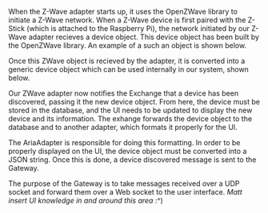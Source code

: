 When the Z-Wave adapter starts up, it uses the OpenZWave library to initiate a Z-Wave network. When 
a Z-Wave device is first paired with the Z-Stick (which is attached to the Raspberry Pi), the network
initiated by our Z-Wave adapter recieves a device object. This device object has been built by the 
OpenZWave library. An example of a such an object is shown below.

Once this ZWave object is recieved by the adapter, it is converted into a generic device object which
can be used internally in our system, shown below. 

Our ZWave adapter now notifies the Exchange that a device has been discovered, passing it the new
device object. From here, the device must be stored in the database, and the UI needs to be updated 
to display the new device and its information. The exhange forwards the device object to the 
database and to another adapter, which formats it properly for the UI.

The AriaAdapter is responsible for doing this formatting. In order to be properly displayed on the 
UI, the device object must be converted into a JSON string. Once this is done, a device discovered 
message is sent to the Gateway.

The purpose of the Gateway is to take messages received over a UDP socket and forward them over a 
Web socket to the user interface. *Matt insert UI knowledge in and around this area* :^)
 